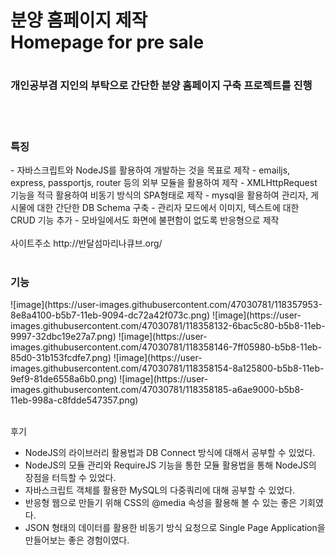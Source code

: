 <h1>분양 홈페이지 제작 <br>
Homepage for pre sale<h1>

<h3>개인공부겸 지인의 부탁으로 간단한 분양 홈페이지 구축 프로젝트를 진행</h3>
<br><br>


<h3>특징</h3>
- 자바스크립트와 NodeJS를 활용하여 개발하는 것을 목표로 제작
- emailjs, express, passportjs, router 등의 외부 모듈을 활용하여 제작
- XMLHttpRequest 기능을 적극 활용하여 비동기 방식의 SPA형태로 제작
- mysql을 활용하여 관리자, 게시물에 대한 간단한 DB Schema 구축
- 관리자 모드에서 이미지, 텍스트에 대한 CRUD 기능 추가
- 모바일에서도 화면에 불편함이 없도록 반응형으로 제작
<br><br>


</h3>사이트주소</h3>
http://반달섬마리나큐브.org/
<br><br>


<h3>기능</h3>
![image](https://user-images.githubusercontent.com/47030781/118357953-8e8a4100-b5b7-11eb-9094-dc72a42f073c.png)
![image](https://user-images.githubusercontent.com/47030781/118358132-6bac5c80-b5b8-11eb-9997-32dbc19e27a7.png)
![image](https://user-images.githubusercontent.com/47030781/118358146-7ff05980-b5b8-11eb-85d0-31b153fcdfe7.png)
![image](https://user-images.githubusercontent.com/47030781/118358154-8a125800-b5b8-11eb-9ef9-81de6558a6b0.png)
![image](https://user-images.githubusercontent.com/47030781/118358185-a6ae9000-b5b8-11eb-998a-c8fdde547357.png)
<br><br>


후기
- NodeJS의 라이브러리 활용법과 DB Connect 방식에 대해서 공부할 수 있었다.
- NodeJS의 모듈 관리와 RequireJS 기능을 통한 모듈 활용법을 통해 NodeJS의 장점을 터득할 수 있었다. 
- 자바스크립트 객체를 활용한 MySQL의 다중쿼리에 대해 공부할 수 있었다.
- 반응형 웹으로 만들기 위해 CSS의 @media 속성을 활용해 볼 수 있는 좋은 기회였다.
- JSON 형태의 데이터를 활용한 비동기 방식 요청으로 Single Page Application을 만들어보는 좋은 경험이였다. 
